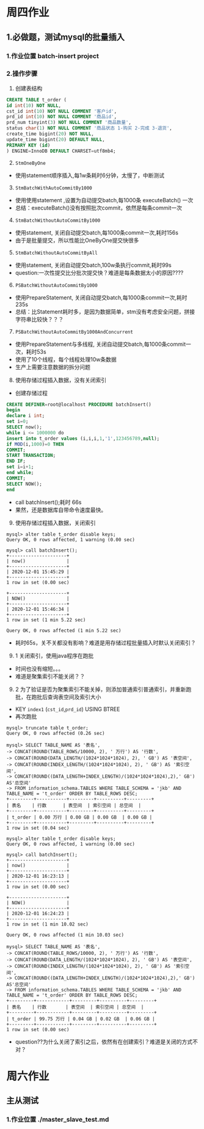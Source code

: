 # 周四作业
## 1.必做题，测试mysql的批量插入
### 1.作业位置 batch-insert project
### 2.操作步骤
1. 创建表结构<br>
```sql
CREATE TABLE t_order (
id int(10) NOT NULL,
cst_id int(10) NOT NULL COMMENT '客户id',
prd_id int(10) NOT NULL COMMENT '商品id',
prd_num tinyint(3) NOT NULL COMMENT '商品数量',
status char(1) NOT NULL COMMENT '商品状态 1-购买 2-完成 3-退货',
create_time bigint(20) NOT NULL,
update_time bigint(20) DEFAULT NULL,
PRIMARY KEY (id)
) ENGINE=InnoDB DEFAULT CHARSET=utf8mb4;
```
2. `StmOneByOne` <br>
* 使用statement顺序插入,每1w条耗时6分钟，太慢了，中断测试<br>
3. `StmBatchWithAutoCommitBy1000`<br>
* 使用使用statement ,设置为自动提交batch,每1000条 executeBatch() 一次<br>
* 总结：executeBatch()没有按照批次commit，依然是每条commit一次<br>
4. `StmBatchWithoutAutoCommitBy1000` <br>
* 使用statement, 关闭自动提交batch,每1000条commit一次,耗时156s<br>
* 由于是批量提交，所以性能比OneByOne提交快很多<br>
5. `StmBatchWithoutAutoCommitByAll` <br>
* 使用statement, 关闭自动提交batch,100w条执行commit,耗时99s<br>
* question:一次性提交比分批次提交快？难道是每条数据太小的原因????<br>
6. `PSBatchWithoutAutoCommitBy1000`<br>
* 使用PrepareStatement, 关闭自动提交batch,每1000条commit一次,耗时235s<br>
* 总结：比Statement耗时多，是因为数据简单，stm没有考虑安全问题，拼接字符串比较快？？？<br>
7. `PSBatchWithoutAutoCommitBy1000AndConcurrent`<br>
* 使用PrepareStatement与多线程, 关闭自动提交batch,每1000条commit一次，耗时53s<br>
* 使用了10个线程，每个线程处理10w条数据<br>
* 生产上需要注意数据的拆分问题<br>
8. 使用存储过程插入数据，没有关闭索引<br>
* 创建存储过程<br>
```sql
CREATE DEFINER=root@localhost PROCEDURE batchInsert()
begin
declare i int;
set i=0;
SELECT now();
while i <= 1000000 do
insert into t_order values (i,i,i,1,'1',123456789,null);
if MOD(i,1000)=0 THEN
COMMIT;
START TRANSACTION;
END IF;
set i=i+1;
end while;
COMMIT;
SELECT NOW();
end
```
* call batchInsert();耗时 66s<br>
* 果然，还是数据库自带命令速度最快。<br>
9. 使用存储过程插入数据，关闭索引<br>
```mysql
mysql> alter table t_order disable keys;
Query OK, 0 rows affected, 1 warning (0.00 sec)

mysql> call batchInsert();
+---------------------+
| now()               |
+---------------------+
| 2020-12-01 15:45:29 |
+---------------------+
1 row in set (0.00 sec)

+---------------------+
| NOW()               |
+---------------------+
| 2020-12-01 15:46:34 |
+---------------------+
1 row in set (1 min 5.22 sec)

Query OK, 0 rows affected (1 min 5.22 sec)
```
* 耗时65s，关不关都没有影响？难道是用存储过程批量插入时默认关闭索引？<br>
9. 1 关闭索引，使用java程序在跑批<br>
* 时间也没有缩短。。。<br>
* 难道是聚集索引不能关闭？？<br>
9. 2 为了验证是否为聚集索引不能关掉，则添加普通索引普通索引，并重新跑批，在跑批后查询表空间及索引大小<br>
* KEY `index1` (`cst_id`,`prd_id`) USING BTREE<br>
* 再次跑批<br>
```mysql
mysql> truncate table t_order;
Query OK, 0 rows affected (0.26 sec)

mysql> SELECT TABLE_NAME AS '表名',
-> CONCAT(ROUND(TABLE_ROWS/10000, 2), ' 万行') AS '行数',
-> CONCAT(ROUND(DATA_LENGTH/(1024*1024*1024), 2), ' GB') AS '表空间',
-> CONCAT(ROUND(INDEX_LENGTH/(1024*1024*1024), 2), ' GB') AS '索引空间',
-> CONCAT(ROUND((DATA_LENGTH+INDEX_LENGTH)/(1024*1024*1024),2),' GB') AS'总空间'
-> FROM information_schema.TABLES WHERE TABLE_SCHEMA = 'jkb' AND TABLE_NAME = 't_order' ORDER BY TABLE_ROWS DESC;
+---------+-----------+---------+----------+---------+
| 表名    | 行数      | 表空间  | 索引空间 | 总空间  |
+---------+-----------+---------+----------+---------+
| t_order | 0.00 万行 | 0.00 GB | 0.00 GB  | 0.00 GB |
+---------+-----------+---------+----------+---------+
1 row in set (0.04 sec)

mysql> alter table t_order disable keys;
Query OK, 0 rows affected, 1 warning (0.00 sec)

mysql> call batchInsert();
+---------------------+
| now()               |
+---------------------+
| 2020-12-01 16:23:13 |
+---------------------+
1 row in set (0.00 sec)

+---------------------+
| NOW()               |
+---------------------+
| 2020-12-01 16:24:23 |
+---------------------+
1 row in set (1 min 10.02 sec)

Query OK, 0 rows affected (1 min 10.03 sec)

mysql> SELECT TABLE_NAME AS '表名',
-> CONCAT(ROUND(TABLE_ROWS/10000, 2), ' 万行') AS '行数',
-> CONCAT(ROUND(DATA_LENGTH/(1024*1024*1024), 2), ' GB') AS '表空间',
-> CONCAT(ROUND(INDEX_LENGTH/(1024*1024*1024), 2), ' GB') AS '索引空间',
-> CONCAT(ROUND((DATA_LENGTH+INDEX_LENGTH)/(1024*1024*1024),2),' GB') AS'总空间'
-> FROM information_schema.TABLES WHERE TABLE_SCHEMA = 'jkb' AND TABLE_NAME = 't_order' ORDER BY TABLE_ROWS DESC;
+---------+------------+---------+----------+---------+
| 表名    | 行数       | 表空间  | 索引空间 | 总空间  |
+---------+------------+---------+----------+---------+
| t_order | 99.75 万行 | 0.04 GB | 0.02 GB  | 0.06 GB |
+---------+------------+---------+----------+---------+
1 row in set (0.00 sec)
```
* question??为什么关闭了索引之后，依然有在创建索引？难道是关闭的方式不对？<br>
# 周六作业
## 主从测试
### 1.作业位置 ./master_slave_test.md


